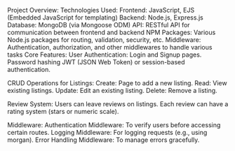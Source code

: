 Project Overview:
Technologies Used:
Frontend: JavaScript, EJS (Embedded JavaScript for templating)
Backend: Node.js, Express.js
Database: MongoDB (via Mongoose ODM)
API: RESTful API for communication between frontend and backend
NPM Packages: Various Node.js packages for routing, validation, security, etc.
Middleware: Authentication, authorization, and other middlewares to handle various tasks
Core Features:
User Authentication:
Login and Signup pages.
Password hashing 
JWT (JSON Web Token) or session-based authentication.

CRUD Operations for Listings:
Create: Page to add a new listing.
Read: View existing listings.
Update: Edit an existing listing.
Delete: Remove a listing.

Review System:
Users can leave reviews on listings.
Each review can have a rating system (stars or numeric scale).

Middleware:
Authentication Middleware: To verify users before accessing certain routes.
Logging Middleware: For logging requests (e.g., using morgan).
Error Handling Middleware: To manage errors gracefully.
